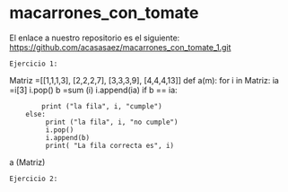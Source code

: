 # macarrones_con_tomate
El enlace a nuestro repositorio es el siguiente: https://github.com/acasasaez/macarrones_con_tomate_1.git

```
Ejercicio 1:

```
Matriz =[[1,1,1,3],
[2,2,2,7],
[3,3,3,9],
[4,4,4,13]]
def a(m):
    for i in Matriz:
        ia =i[3]
        i.pop()
        b =sum (i)
        i.append(ia)
        if b == ia:
            
            print ("la fila", i, "cumple")
        else:
             print ("la fila", i, "no cumple")
             i.pop()
             i.append(b)
             print( "La fila correcta es", i)


a (Matriz)

```
Ejercicio 2:

```
